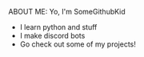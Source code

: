  ABOUT ME:
 Yo, I'm SomeGithubKid
- I learn python and stuff
- I make discord bots
- Go check out some of my projects!
